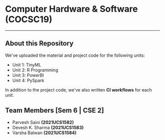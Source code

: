 # Computer Hardware & Software (COCSC19)
***
## About this Repository

We've uploaded the material and project code for the following units:
- Unit 1: TinyML
- Unit 2: R Programming
- Unit 3: PowerBI
- Unit 4: PySpark

In addition to the project code, we've also written **CI workflows** for each unit.

## Team Members [Sem 6  |  CSE 2]

- Parvesh Saini    **(2021UCS1582)**
- Devesh K. Sharma **(2021UCS1583)**
- Varsha Balwan    **(2021UCS1584)**

